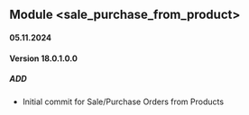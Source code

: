 ## Module <sale_purchase_from_product>

#### 05.11.2024
#### Version 18.0.1.0.0
##### ADD
- Initial commit for Sale/Purchase Orders from Products  
